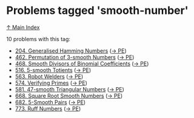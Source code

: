 # Problems tagged 'smooth-number'

[↑ Main Index](../README.md)

10 problems with this tag:

- [204. Generalised Hamming Numbers](../problems/204.md) ([→ PE](https://projecteuler.net/problem=204))
- [462. Permutation of 3-smooth Numbers](../problems/462.md) ([→ PE](https://projecteuler.net/problem=462))
- [468. Smooth Divisors of Binomial Coefficients](../problems/468.md) ([→ PE](https://projecteuler.net/problem=468))
- [516. $5$-smooth Totients](../problems/516.md) ([→ PE](https://projecteuler.net/problem=516))
- [563. Robot Welders](../problems/563.md) ([→ PE](https://projecteuler.net/problem=563))
- [574. Verifying Primes](../problems/574.md) ([→ PE](https://projecteuler.net/problem=574))
- [581. $47$-smooth Triangular Numbers](../problems/581.md) ([→ PE](https://projecteuler.net/problem=581))
- [668. Square Root Smooth Numbers](../problems/668.md) ([→ PE](https://projecteuler.net/problem=668))
- [682. $5$-Smooth Pairs](../problems/682.md) ([→ PE](https://projecteuler.net/problem=682))
- [773. Ruff Numbers](../problems/773.md) ([→ PE](https://projecteuler.net/problem=773))
